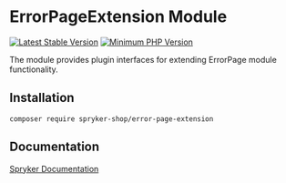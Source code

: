 # ErrorPageExtension Module
[![Latest Stable Version](https://poser.pugx.org/spryker-shop/error-page-extension/v/stable.svg)](https://packagist.org/packages/spryker-shop/error-page-extension)
[![Minimum PHP Version](https://img.shields.io/badge/php-%3E%3D%208.1-8892BF.svg)](https://php.net/)

The module provides plugin interfaces for extending ErrorPage module functionality.

## Installation

```
composer require spryker-shop/error-page-extension
```

## Documentation

[Spryker Documentation](https://docs.spryker.com)
